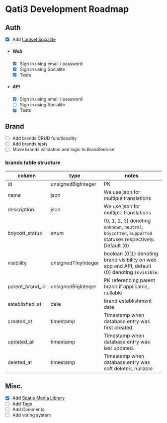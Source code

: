 # Qati3 Development Roadmap

## Auth
- [x] Add [Laravel Socialite](https://laravel.com/docs/10.x/socialite#introduction)
- ##### Web
    - [x] Sign in using email / password
    - [x] Sign in using Socialite
    - [x] Tests
- ##### API
    - [x] Sign in using email / password
    - [ ] Sign in using Socialite
    - [x] Tests

## Brand
- [ ] Add brands CRUD functionality
- [ ] Add brands tests
- [ ] Move brands validation and logic to BrandService

### brands table structure
|column|type|notes|
|-----|----|------|
|id|unsignedBigInteger|PK|
|name|json|We use json for multiple translations|
|description|json|We use json for multiple translations|
|boycott_status|enum|(0, 1, 2, 3) denoting `unknown`, `neutral`, `boycotted`, `supported` statuses respectively. Default (0)|
|visibility|unsignedTinyInteger|boolean (0\|1) denoting brand visibility on web app and API, default (0) denoting `invisible`.|
|parent_brand_id|unsignedBigInteger|PK referencing parent brand if applicable, nullable|
|established_at|date|brand establishment date|
|created_at|timestamp|Timestamp when database entry was first created.|
|updated_at|timestamp|Timestamp when database entry was last updated.|
|deleted_at|timestamp|Timestamp when database entry was soft deleted, nullable|

<!-- |region_id|unsignedBigInteger|PK referencing brand region if applicable, nullable| -->


## Misc.
- [x] Add [Spatie Media Library](https://spatie.be/docs/laravel-medialibrary/v10/introduction)
- [ ] Add Tags
- [ ] Add Comments
- [ ] Add voting system
